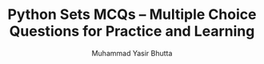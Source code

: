 ---
layout: mcqs
title: "Python Sets MCQs – Multiple Choice Questions for Practice and Learning"
description: Test and improve your understanding of Python sets with these multiple choice questions. Practice set operations, membership, and manipulation with beginner-friendly MCQs and detailed answers. Ideal for students and Python learners.
keywords: Python sets MCQs, Python sets multiple choice questions, Python set practice, Python set operations, Python set quiz, Python programming MCQs, Python set membership, Python set manipulation, Python exercises, beginner Python sets
author: "Muhammad Yasir Bhutta"
toc: toc/python.html
topic: "sets"
course: "python"
prev: "/python/docs/sets/practice-and-progress/fill-blanks-sets.html"
next: "/python/docs/sets/practice-and-progress/find-fix-mistakes-sets.html"
show_practice_progress: true
show_mini_project: null
show_toc: true
breadcrumb:
  - title: Home
    url: /
  - title: python
    url: /python/
  - title: Sets
    url: /python/docs/sets/
---